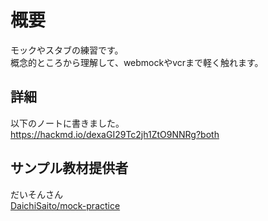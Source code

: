 # 概要

モックやスタブの練習です。  
概念的ところから理解して、webmockやvcrまで軽く触れます。

## 詳細

以下のノートに書きました。  
https://hackmd.io/dexaGI29Tc2jh1ZtO9NNRg?both

## サンプル教材提供者

だいそんさん  
[DaichiSaito/mock\-practice](https://github.com/DaichiSaito/mock-practice)
